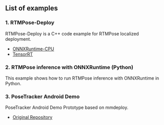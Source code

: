 ## List of examples

### 1. RTMPose-Deploy

RTMPose-Deploy is a C++ code example for RTMPose localized deployment.

- [ONNXRuntime-CPU](https://github.com/HW140701/RTMPose-Deploy)
- [TensorRT](https://github.com/Dominic23331/rtmpose_tensorrt)

### 2. RTMPose inference with ONNXRuntime (Python)

This example shows how to run RTMPose inference with ONNXRuntime in Python.

### 3. PoseTracker Android Demo

PoseTracker Android Demo Prototype based on mmdeploy.

- [Original Repository](https://github.com/hanrui1sensetime/PoseTracker-Android-Prototype)
